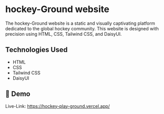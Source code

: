 # hockey-Ground website

The hockey-Ground website is a static and visually captivating platform dedicated to the global hockey community. This website is designed with precision using HTML, CSS, Tailwind CSS, and DaisyUI.

## Technologies Used

- HTML
- CSS
- Tailwind CSS
- DaisyUI

## 🔗 Demo

Live-Link: https://hockey-play-ground.vercel.app/

 